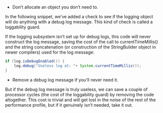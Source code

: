 - Don’t allocate an object you don’t need to.

In the following snippet, we’ve added a check to see if the logging object will do anything with a debug log message. This kind of check is called a loggability guard.

If the logging subsystem isn’t set up for debug logs, this code will never construct the log message, saving the cost of the call to currentTimeMillis() and the string concatenation (or construction of the StringBuilder object in newer compilers) used for the log message:

```java
if (log.isDebugEnabled()) {
    log.debug("Useless log at: "+ System.currentTimeMillis());
}
```

- Remove a debug log message if you’ll never need it.

But if the debug log message is truly useless, we can save a couple of processor cycles (the cost of the loggability guard) by removing the code altogether. This cost is trivial and will get lost in the noise of the rest of the performance profile, but if it genuinely isn’t needed, take it out.